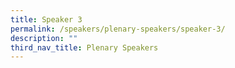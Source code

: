 ```yaml
---
title: Speaker 3
permalink: /speakers/plenary-speakers/speaker-3/
description: ""
third_nav_title: Plenary Speakers
---
```

